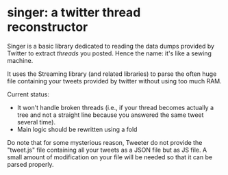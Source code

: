 # singer: a twitter thread reconstructor

Singer is a basic library dedicated to reading the data dumps provided by
Twitter to extract _threads_ you posted. Hence the name: it's like a sewing
machine.

It uses the Streaming library (and related libraries) to parse the often huge
file containing your tweets provided by twitter without using too much RAM.

Current status:

- It won't handle broken threads (i.e., if your thread becomes actually a tree
  and not a straight line because you answered the same tweet several time).
- Main logic should be rewritten using a fold

Do note that for some mysterious reason, Tweeter do not provide the "tweet.js"
file containing all your tweets as a JSON file but as JS file. A small amount of
modification on your file will be needed so that it can be parsed properly.
